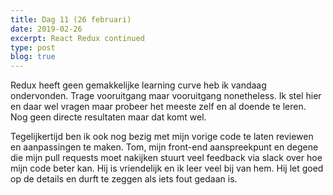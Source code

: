 ```yaml
---
title: Dag 11 (26 februari)
date: 2019-02-26
excerpt: React Redux continued
type: post
blog: true
---
```


Redux heeft geen gemakkelijke learning curve heb ik vandaag ondervonden. Trage vooruitgang maar vooruitgang nonetheless. Ik stel hier en daar wel vragen maar probeer het meeste zelf en al doende te leren. Nog geen directe resultaten maar dat komt wel.

Tegelijkertijd ben ik ook nog bezig met mijn vorige code te laten reviewen en aanpassingen te maken. Tom, mijn front-end aanspreekpunt en degene die mijn pull requests moet nakijken stuurt veel feedback via slack over hoe mijn code beter kan. Hij is vriendelijk en ik leer veel bij van hem. Hij let goed op de details en durft te zeggen als iets fout gedaan is.
